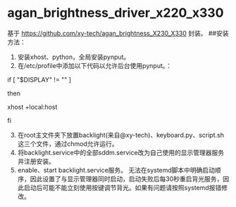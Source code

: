# agan_brightness_driver_x220_x330
基于 https://github.com/xy-tech/agan_brightness_X230_X330 封装。
##安装方法：
1. 安装xhost、python，全局安装pynput。
2. 在/etc/profile中添加以下代码以允许后台使用pynput。：
   
if [ "$DISPLAY" != "" ]

then

 xhost +local:host

fi

3. 在root主文件夹下放置backlight(来自@xy-tech)、keyboard.py、script.sh这三个文件，通过chmod允许运行。
4. 将backlight.service中的全部sddm.service改为自己使用的显示管理器服务并注册安装。
5. enable、start backlight.service服务。
无法在systemd脚本中明确启动顺序，因此设置了与显示管理器同时启动，启动失败后每30秒重启背光服务，因此启动后可能不能立刻使用按键调节背光。如果有问题请按照systemd报错修改。
